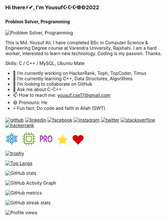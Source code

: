 ### Hi there⚡✔, I'm Yousuf☪☪☪🌐©2022
#### Problem Solver, Programming
![Problem Solver, Programming](https://arturssmirnovs.github.io/github-profile-readme-generator/images/banner.png)

This is Md. Yousuf Ali. I have completed BSc in Computer Science & Engineering Degree course at Varendra University,  Rajshahi.
I am a hard worker, interested to learn new technology. Coding is my passion.
Thanks.

Skills: C / C++ / MySQL, Ubuntu Mate

- 🔭 I’m currently working on HackerRank, Toph, TopCoder, Timus 
- 🌱 I’m currently learning C++, Data Structures, Algorithms 
- 👯 I’m looking to collaborate on GitHub 
- 💬 Ask me about C-C++ 
- 📫 How to reach me: yousuf.cse17@gmail.com 
- 😄 Pronouns: He 
- ⚡ Fun fact: Do code and faith in Allah (SWT). 


[<img src='https://cdn.jsdelivr.net/npm/simple-icons@3.0.1/icons/github.svg' alt='github' height='40'>](https://github.com/yousuf-cse-bd)  [<img src='https://cdn.jsdelivr.net/npm/simple-icons@3.0.1/icons/linkedin.svg' alt='linkedin' height='40'>](https://www.linkedin.com/in/yousuf-cse-bd/)  [<img src='https://cdn.jsdelivr.net/npm/simple-icons@3.0.1/icons/facebook.svg' alt='facebook' height='40'>](https://www.facebook.com/yousuf.cse.bd)  [<img src='https://cdn.jsdelivr.net/npm/simple-icons@3.0.1/icons/instagram.svg' alt='instagram' height='40'>](https://www.instagram.com/yousuf_cse_bd/)  [<img src='https://cdn.jsdelivr.net/npm/simple-icons@3.0.1/icons/twitter.svg' alt='twitter' height='40'>](https://twitter.com/yousuf_cse_bd)  [<img src='https://cdn.jsdelivr.net/npm/simple-icons@3.0.1/icons/stackoverflow.svg' alt='stackoverflow' height='40'>](https://stackoverflow.com/users//users/19210862/md-yousuf-ali)  [<img src='https://cdn.jsdelivr.net/npm/simple-icons@3.0.1/icons/hackerrank.svg' alt='hackerrank' height='40'>](yousuf-cse-bd)  

<a href='https://archiveprogram.github.com/'><img src='https://raw.githubusercontent.com/acervenky/animated-github-badges/master/assets/acbadge.gif' width='40' height='40'></a> <a href='https://docs.github.com/en/developers'><img src='https://raw.githubusercontent.com/acervenky/animated-github-badges/master/assets/devbadge.gif' width='40' height='40'></a> <a href='https://github.com/pricing'><img src='https://raw.githubusercontent.com/acervenky/animated-github-badges/master/assets/pro.gif' width='40' height='40'></a> <a href='https://stars.github.com/'><img src='https://raw.githubusercontent.com/acervenky/animated-github-badges/master/assets/starbadge.gif' width='35' height='35'></a> <a href='https://docs.github.com/en/github/supporting-the-open-source-community-with-github-sponsors'><img src='https://raw.githubusercontent.com/acervenky/animated-github-badges/master/assets/sponsorbadge.gif' width='35' height='35'></a> 

[![trophy](https://github-profile-trophy.vercel.app/?username=yousuf-cse-bd)](https://github.com/ryo-ma/github-profile-trophy)

[![Top Langs](https://github-readme-stats.vercel.app/api/top-langs/?username=yousuf-cse-bd)](https://github.com/anuraghazra/github-readme-stats)

![GitHub stats](https://github-readme-stats.vercel.app/api?username=yousuf-cse-bd&show_icons=true&count_private=true)  

![GitHub Activity Graph](https://activity-graph.herokuapp.com/graph?username=yousuf-cse-bd)  

![GitHub metrics](https://metrics.lecoq.io/yousuf-cse-bd)  

![GitHub streak stats](https://github-readme-streak-stats.herokuapp.com/?user=yousuf-cse-bd)  

![Profile views](https://gpvc.arturio.dev/yousuf-cse-bd)  
